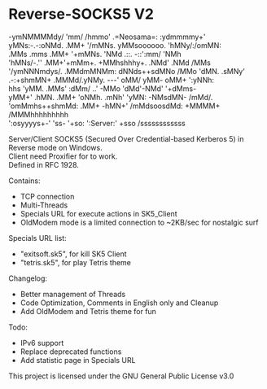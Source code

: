 # Reverse-SOCKS5 V2

  -ymNMMMMdy/     'mm/       /hmmo'  .=Neosama=:                         :ydmmmmy+'   
 yMNs:-.-:oNMd.   .MM+    '/mMNs.    yMMsoooooo.                       'hMNy/:/omMN:  
.MMs       .mms   .MM+  '+mMNs.     'NMd                 .::.      -::':mm/     'NMh  
'hMNs/-.''        .MM+'+mMm+.       +MMhshhhy+.          .NMd'    .NMd          /MMs  
 '/ymNNNmdys/.    .MMdmMNMm:        dNNds++sdMNo          /MMo   'dMN.        .sMNy'  
     .-:+shmMN+   .MMMd/.yNMy.      ---'     oMM/          yMM-  oMM+      ':yNNh:    
hhs        'yMM.  .MMs'   :dMm/     ..'      -MMo          'dMd'-NMd'    '+dMms-      
yMM+'      .hMN.  .MM+     'oNMh.  .mNh'    'yMN:           -NMsdMN-    /mMd/.        
'omMmhs++shmMd:   .MM+       -hMN+' /mMdsoosdMd:             +MMMM+    /MMMhhhhhhhhh  
  ':osyyyys+-'    'ss-        '+so:  ':Server:'               +sso     /ssssssssssss  

Server/Client SOCKS5 (Secured Over Credential-based Kerberos 5) in Reverse mode on Windows.  
Client need Proxifier for to work.  
Defined in RFC 1928.  

Contains:
- TCP connection
- Multi-Threads
- Specials URL for execute actions in SK5_Client
- OldModem mode is a limited connection to ~2KB/sec for nostalgic surf

Specials URL list:
- "exitsoft.sk5", for kill SK5 Client
- "tetris.sk5", for play Tetris theme

Changelog:
- Better management of Threads
- Code Optimization, Comments in English only and Cleanup
- Add OldModem and Tetris theme for fun

Todo:
- IPv6 support
- Replace deprecated functions
- Add statistic page in Specials URL

This project is licensed under the GNU General Public License v3.0
